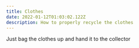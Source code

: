 ```yaml
---
title: Clothes
date: 2022-01-12T01:03:02.122Z
description: How to properly recycle the clothes
---
```

Just bag the clothes up and hand it to the collector